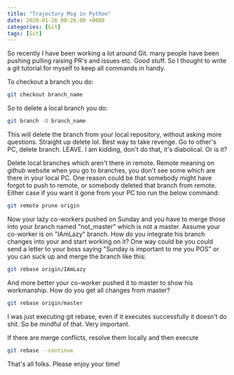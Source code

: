 ```yaml
---
title: "Trajectory Msg in Python"
date: 2020-01-26 00:26:00 +0800
categories: [Git]
tags: [Git]
---
```


So recently I have been working a lot around Git. many people have been pushing pulling raising PR's and issues etc. Good stuff. So I thought to write a git tutorial for myself to keep all commands in handy.

To checkout a branch you do:

```bash
git checkout branch_name
```

So to delete a local branch you do:

```bash
git branch -D branch_name
```

This will delete the branch from your local repository, without asking more questions. Straight up delete lol. Best way to take revenge. Go to other's PC, delete branch. LEAVE. I am kidding, don't do that, it's diabolical. Or is it?

Delete local branches which aren't there in remote. Remote meaning on github website when you go to branches, you don't see some which are there in your local PC. One reason could be that somebody might have forgot to push to remote, or somebody deleted that branch from remote. Either case if you want it gone from your PC too run the below command:

```bash
git remote prune origin
```

Now your lazy co-workers pushed on Sunday and you have to merge those into your branch named "not_master" which is not a master. Assume your co-worker is on "IAmLazy" branch. How do you integrate his branch changes into your and start working on it? One way could be you could send a letter to your boss saying "Sunday is important to me you POS" or you can suck up and merge the branch like this:

```bash
git rebase origin/IAmLazy
```

And more better your co-worker pushed it to master to show his workmanship. How do you get all changes from master?

```bash
git rebase origin/master
```

I was just executing git rebase, even if it executes successfully it doesn't do shit. So be mindful of that. Very important.

If there are merge conflicts, resolve them locally and then execute

```bash
git rebase --continue
```

That's all folks. Please enjoy your time!
